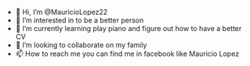 - 👋 Hi, I’m @MauricioLopez22
- 👀 I’m interested in to be a better person
- 🌱 I’m currently learning play piano and figure out how to have a better CV
- 💞️ I’m looking to collaborate on my family 
- 📫 How to reach me you can find me in facebook like Mauricio Lopez 

<!---
MauricioLopez22/MauricioLopez22 is a ✨ special ✨ repository because its `README.md` (this file) appears on your GitHub profile.
You can click the Preview link to take a look at your changes.
--->
